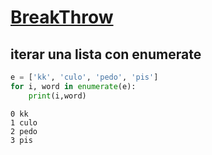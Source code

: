 # [BreakThrow](https://github.com/javacasm/Wireframe-11)

## iterar una lista con enumerate

```python
e = ['kk', 'culo', 'pedo', 'pis']
for i, word in enumerate(e):
    print(i,word)

```
```
0 kk
1 culo
2 pedo
3 pis
``` 

